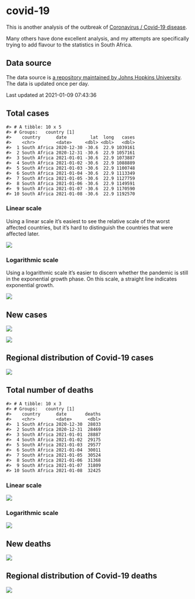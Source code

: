 
<!-- README.md is generated from README.Rmd. Please edit that file -->

# covid-19

<!-- badges: start -->

<!-- badges: end -->

This is another analysis of the outbreak of [Coronavirus / Covid-19
disease](https://en.wikipedia.org/wiki/Coronavirus_disease_2019).

Many others have done excellent analysis, and my attempts are
specifically trying to add flavour to the statistics in South Africa.

## Data source

The data source is [a repository maintained by Johns Hopkins
University](https://github.com/CSSEGISandData/COVID-19). The data is
updated once per day.

Last updated at 2021-01-09 07:43:36

## Total cases

    #> # A tibble: 10 x 5
    #> # Groups:   country [1]
    #>    country      date         lat  long   cases
    #>    <chr>        <date>     <dbl> <dbl>   <dbl>
    #>  1 South Africa 2020-12-30 -30.6  22.9 1039161
    #>  2 South Africa 2020-12-31 -30.6  22.9 1057161
    #>  3 South Africa 2021-01-01 -30.6  22.9 1073887
    #>  4 South Africa 2021-01-02 -30.6  22.9 1088889
    #>  5 South Africa 2021-01-03 -30.6  22.9 1100748
    #>  6 South Africa 2021-01-04 -30.6  22.9 1113349
    #>  7 South Africa 2021-01-05 -30.6  22.9 1127759
    #>  8 South Africa 2021-01-06 -30.6  22.9 1149591
    #>  9 South Africa 2021-01-07 -30.6  22.9 1170590
    #> 10 South Africa 2021-01-08 -30.6  22.9 1192570

### Linear scale

Using a linear scale it’s easiest to see the relative scale of the worst
affected countries, but it’s hard to distinguish the countries that were
affected later.

![](README_files/figure-gfm/unnamed-chunk-3-1.png)<!-- -->

### Logarithmic scale

Using a logarithmic scale it’s easier to discern whether the pandemic is
still in the exponential growth phase. On this scale, a straight line
indicates exponential growth.

![](README_files/figure-gfm/unnamed-chunk-4-1.png)<!-- -->

## New cases

![](README_files/figure-gfm/new-cases-1.png)<!-- -->

![](README_files/figure-gfm/new-cases-plot-1.png)<!-- -->

## Regional distribution of Covid-19 cases

![](README_files/figure-gfm/unnamed-chunk-5-1.png)<!-- -->

## Total number of deaths

    #> # A tibble: 10 x 3
    #> # Groups:   country [1]
    #>    country      date       deaths
    #>    <chr>        <date>      <dbl>
    #>  1 South Africa 2020-12-30  28033
    #>  2 South Africa 2020-12-31  28469
    #>  3 South Africa 2021-01-01  28887
    #>  4 South Africa 2021-01-02  29175
    #>  5 South Africa 2021-01-03  29577
    #>  6 South Africa 2021-01-04  30011
    #>  7 South Africa 2021-01-05  30524
    #>  8 South Africa 2021-01-06  31368
    #>  9 South Africa 2021-01-07  31809
    #> 10 South Africa 2021-01-08  32425

### Linear scale

![](README_files/figure-gfm/unnamed-chunk-10-1.png)<!-- -->

### Logarithmic scale

![](README_files/figure-gfm/unnamed-chunk-11-1.png)<!-- -->

## New deaths

![](README_files/figure-gfm/unnamed-chunk-12-1.png)<!-- -->

## Regional distribution of Covid-19 deaths

![](README_files/figure-gfm/unnamed-chunk-13-1.png)<!-- -->
